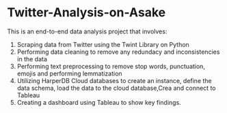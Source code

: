 # Twitter-Analysis-on-Asake

This is an end-to-end data analysis project that involves:
 1) Scraping data from Twitter using the Twint Library on Python
 2) Performing data cleaning to remove any redundacy and inconsistencies in the data
 3) Performing text preprocessing to remove stop words, punctuation, emojis and performing lemmatization
 4) Utilizing HarperDB Cloud databases to create an instance, define the data schema, load the data to the cloud database,Crea and connect to Tableau
 5) Creating a dashboard using Tableau to show key findings.
